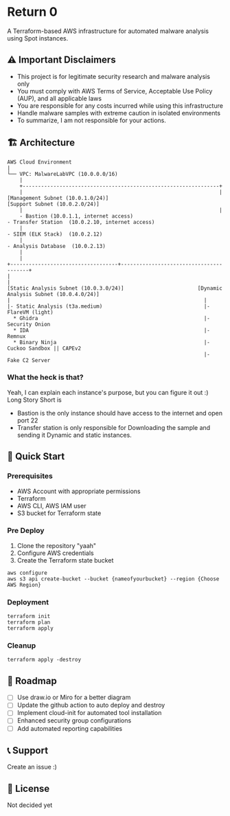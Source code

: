 # Return 0

A Terraform-based AWS infrastructure for automated malware analysis using Spot instances.

## ⚠️ Important Disclaimers
- This project is for legitimate security research and malware analysis only
- You must comply with AWS Terms of Service, Acceptable Use Policy (AUP), and all applicable laws
- You are responsible for any costs incurred while using this infrastructure
- Handle malware samples with extreme caution in isolated environments
- To summarize, I am not responsible for your actions.

## 🏗 Architecture

```
AWS Cloud Environment
|
└── VPC: MalwareLabVPC (10.0.0.0/16)
    |
    +----------------------------------------------------------------+
    |                                                                |
[Management Subnet (10.0.1.0/24)]                                    [Support Subnet (10.0.2.0/24)]
    |                                                                |
    - Bastion (10.0.1.1, internet access)                             - Transfer Station  (10.0.2.10, internet access)
    |                                                                 - SIEM (ELK Stack)  (10.0.2.12)
    |                                                                 - Analysis Database  (10.0.2.13)
    |
    |
+-----------------------------------+----------------------------------------+
|                                                                            |
[Static Analysis Subnet (10.0.3.0/24)]                        [Dynamic Analysis Subnet (10.0.4.0/24)]
|                                                               |
|- Static Analysis (t3a.medium)                                 |- FlareVM (light)                       
  * Ghidra                                                      |- Security Onion 
  * IDA                                                         |- Remnux
  * Binary Ninja                                                |- Cuckoo Sandbox || CAPEv2
                                                                |- Fake C2 Server
```
### What the heck is that?
Yeah, I can explain each instance's purpose, but you can figure it out :)
Long Story Short is 
- Bastion is the only instance should have access to the internet and open port 22
- Transfer station is only responsible for Downloading the sample and sending it Dynamic and static instances.

## 🚀 Quick Start

### Prerequisites
- AWS Account with appropriate permissions
- Terraform
- AWS CLI, AWS IAM user
- S3 bucket for Terraform state

### Pre Deploy
1. Clone the repository "yaah"
2. Configure AWS credentials
3. Create the Terraform state bucket
```
aws configure
aws s3 api create-bucket --bucket {nameofyourbucket} --region {Choose AWS Region}
```
### Deployment
```
terraform init
terraform plan
terraform apply
```

### Cleanup

```
terraform apply -destroy
```

## 🔄 Roadmap
- [ ] Use draw.io or Miro for a better diagram
- [ ] Update the github action to auto deploy and destroy
- [ ] Implement cloud-init for automated tool installation
- [ ] Enhanced security group configurations
- [ ] Add automated reporting capabilities

## 📞 Support
Create an issue :) 

## 📄 License
Not decided yet
